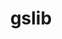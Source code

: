 ---
title: "gslib"
layout: cache
categories: [package, develop-2023-05-21]
meta: {"versions": ["1.0.7"], "compilers": ["gcc@=12.3.0"], "oss": ["amzn2"], "platforms": ["linux"], "targets": ["neoverse_v1"], "stacks": ["aws-pcluster-neoverse_n1", "aws-pcluster-neoverse_v1", "root"], "num_specs": 1, "num_specs_by_stack": {"aws-pcluster-neoverse_v1": 1, "root": 1, "aws-pcluster-neoverse_n1": 1}}
spec_details: [{"hash": "uthpfow32e6iyoy5tsuzwdjb25b7bw7i", "compiler": "gcc@=12.3.0", "versions": ["1.0.7"], "os": "amzn2", "platform": "linux", "target": "neoverse_v1", "variants": ["~blas", "build_system=generic", "+mpi", "+mpiio"], "stacks": ["aws-pcluster-neoverse_v1", "root", "aws-pcluster-neoverse_n1"], "size": "-", "tarball": "https://binaries.spack.io/releases/develop-2023-05-21/build_cache/linux-amzn2-neoverse_v1/gcc-12.3.0/gslib-1.0.7/linux-amzn2-neoverse_v1-gcc-12.3.0-gslib-1.0.7-uthpfow32e6iyoy5tsuzwdjb25b7bw7i.spack"}]
---